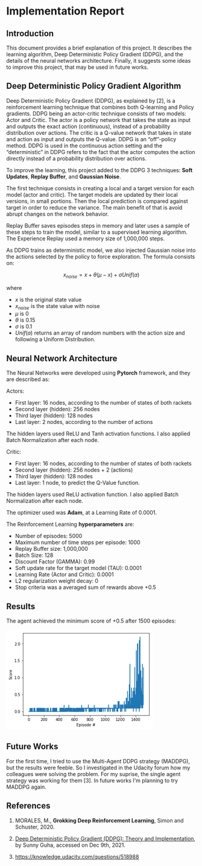 # Implementation Report


## Introduction


This document provides a brief explanation of this project. It describes the learning algorithm, Deep Deterministic Policy Gradient (DDPG), and the details of the neural networks architecture. Finally, it suggests some ideas to improve this project, that may be used in future works.


## Deep Deterministic Policy Gradient Algorithm

Deep Deterministic Policy Gradient (DDPG), as explained by [2], is a reinforcement learning technique that combines both Q-learning and Policy gradients. DDPG being an actor-critic technique consists of two models: Actor and Critic. The actor is a policy network that takes the state as input and outputs the exact action (continuous), instead of a probability distribution over actions. The critic is a Q-value network that takes in state and action as input and outputs the Q-value. DDPG is an “off”-policy method. DDPG is used in the continuous action setting and the “deterministic” in DDPG refers to the fact that the actor computes the action directly instead of a probability distribution over actions.

To improve the learning, this project added to the DDPG 3 techniques: **Soft Updates**, **Replay Buffer**, and **Gaussian Noise**. 

The first technique consists in creating a local and a target version for each model (actor and critic). The target models are updated by their local versions, in small portions. Then the local prediction is compared against target in order to reduce the variance. The main benefit of that is avoid abrupt changes on the network behavior.

Replay Buffer saves episodes steps in memory and later uses a sample of these steps to train the model, similar to a supervised learning algorithm. The Experience Replay used a memory size of 1,000,000 steps.

As DDPG trains as deterministic model, we also injected Gaussian noise into the actions selected by the policy to force exploration. The formula consists on:

$$x_{noise} = x + \theta (\mu - x) + \sigma Unif(a)$$

where
- $x$ is the original state value
- $x_{noise}$ is the state value with noise
- $\mu$ is 0
- $\theta$ is 0.15
- $\sigma$ is 0.1
- $Unif(a)$ returns an array of random numbers with the action size and following a Uniform Distribution.

## Neural Network Architecture

The Neural Networks were developed using **Pytorch** framework, and they are described as:

Actors:
- First layer: 16 nodes, according to the number of states of both rackets
- Second layer (hidden): 256 nodes
- Third layer (hidden): 128 nodes
- Last layer: 2 nodes, according to the number of actions

The hidden layers used ReLU and Tanh activation functions. I also applied Batch Normalization after each node.

Critic:
- First layer: 16 nodes, according to the number of states of both rackets
- Second layer (hidden): 256 nodes + 2 (actions)
- Third layer (hidden): 128 nodes
- Last layer: 1 node, to predict the Q-Value function.

The hidden layers used ReLU activation function. I also applied Batch Normalization after each node.

The optimizer used was **Adam**, at a Learning Rate of 0.0001.

The Reinforcement Learning **hyperparameters** are:

- Number of episodes: 5000
- Maximum number of time steps per episode: 1000
- Replay Buffer size: 1,000,000
- Batch Size: 128
- Discount Factor (GAMMA): 0.99
- Soft update rate for the target model (TAU): 0.0001
- Learning Rate (Actor and Critic): 0.0001
- L2 regularization weight decay: 0
- Stop criteria was a averaged sum of rewards above +0.5

## Results

The agent achieved the minimum score of +0.5 after 1500 episodes:

![scores](scores.png)


## Future Works

For the first time, I tried to use the Multi-Agent DDPG strategy (MADDPG), but the results were feeble. So I investigated in the Udacity forum how my colleagues were solving the problem. For my suprise, the single agent strategy was working for them [3]. In future works I'm planning to try MADDPG again.

## References

1. MORALES, M., **Grokking Deep Reinforcement Learning**, Simon and Schuster, 2020.

2. [Deep Deterministic Policy Gradient (DDPG): Theory and Implementation](https://towardsdatascience.com/deep-deterministic-policy-gradient-ddpg-theory-and-implementation-747a3010e82f), by Sunny Guha, accessed on Dec 9th, 2021.

3. https://knowledge.udacity.com/questions/518988